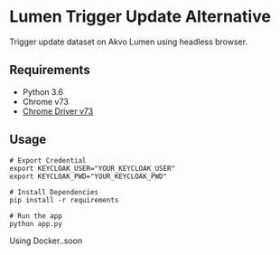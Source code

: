 # Lumen Trigger Update Alternative
Trigger update dataset on Akvo Lumen using headless browser. 

## Requirements 
- Python 3.6
- Chrome v73
- [Chrome Driver v73]('https://chromedriver.storage.googleapis.com/index.html?path=73.0.3683.68/')

## Usage 
```
# Export Credential
export KEYCLOAK_USER="YOUR_KEYCLOAK_USER"
export KEYCLOAK_PWD="YOUR_KEYCLOAK_PWD"

# Install Dependencies 
pip install -r requirements

# Run the app 
python app.py
```

Using Docker..soon
